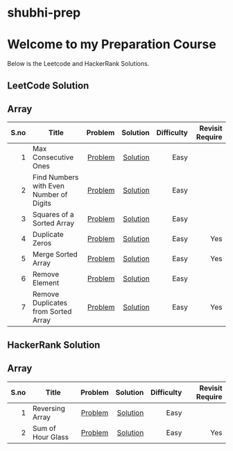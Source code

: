 # shubhi-prep
# Welcome to my Preparation Course 
Below is the Leetcode and HackerRank Solutions.

## LeetCode Solution
## Array
|S.no | Title      | Problem        | Solution      |  Difficulty | Revisit Require |
|-----:|------------|--------------:|-------------:| ----------:|------------------:|
|1|Max Consecutive Ones| [Problem](https://leetcode.com/problems/max-consecutive-ones/)|[Solution](https://github.com/shubharthaksangharsha/shubhi-prep/blob/main/leetcode/max_cons.cpp)|Easy| |
|2|  Find Numbers with Even Number of Digits| [Problem](https://leetcode.com/problems/find-numbers-with-even-number-of-digits/)|[Solution](https://github.com/shubharthaksangharsha/shubhi-prep/blob/main/leetcode/even_digits.cpp)| Easy| |
|3|  Squares of a Sorted Array|[Problem](https://leetcode.com/problems/squares-of-a-sorted-array/) |[Solution](https://github.com/shubharthaksangharsha/shubhi-prep/blob/main/leetcode/square_sortarray.cpp)|Easy| |
|4|  Duplicate Zeros| [Problem](https://leetcode.com/problems/duplicate-zeros/)|[Solution](https://github.com/shubharthaksangharsha/shubhi-prep/blob/main/leetcode/insertion_from_end.cpp)| Easy|Yes |
|5|  Merge Sorted Array|[Problem](https://leetcode.com/problems/merge-sorted-array/) |[Solution](https://github.com/shubharthaksangharsha/shubhi-prep/blob/main/leetcode/merge_sorted_array2.cpp)| Easy| Yes |
|6|   Remove Element| [Problem](https://leetcode.com/problems/remove-element/) | [Solution](https://github.com/shubharthaksangharsha/shubhi-prep/blob/main/leetcode/remove_element.cpp) | Easy|
|7|   Remove Duplicates from Sorted Array| [Problem](https://leetcode.com/problems/remove-duplicates-from-sorted-array/) | [Solution](https://github.com/shubharthaksangharsha/shubhi-prep/blob/main/leetcode/remove_duplicate.cpp)|Easy| Yes |

## HackerRank Solution
## Array
|S.no | Title | Problem | Solution | Difficulty | Revisit Require |
|----:|-------|:-------:|---------:|-----------:|----------------:|
|1| Reversing Array| [Problem](https://www.hackerrank.com/challenges/arrays-ds/problem)| [Solution](https://github.com/shubharthaksangharsha/shubhi-prep/blob/main/hacker-rank/reverse_array.cpp)| Easy| |
|2|Sum of Hour Glass| [Problem](https://www.hackerrank.com/challenges/2d-array/problem)|[Solution](https://github.com/shubharthaksangharsha/shubhi-prep/blob/main/hacker-rank/hourglass.cpp)| Easy|Yes|
